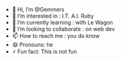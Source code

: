 - 👋 Hi, I’m @Gemmers
- 👀 I’m interested in : I.T. A.I. Ruby
- 🌱 I’m currently learning : with Le Wagon
- 💞️ I’m looking to collaborate : on web dev
- 📫 How to reach me : you do know
- 😄 Pronouns: he
- ⚡ Fun fact: This is not fun

<!---
Gemmers/Gemmers is a ✨ special ✨ repository because its `README.md` (this file) appears on your GitHub profile.
You can click the Preview link to take a look at your changes.
--->
